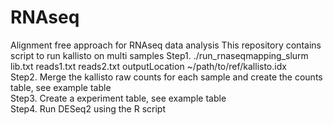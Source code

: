 # RNAseq
Alignment free approach for RNAseq data analysis
This repository contains script to run kallisto on multi samples
Step1. ./run_rnaseqmapping_slurm lib.txt reads1.txt reads2.txt outputLocation ~/path/to/ref/kallisto.idx <br/>
Step2. Merge the kallisto raw counts for each sample and create the counts table, see example table <br/>
Step3. Create a experiment table, see example table <br/>
Step4. Run DESeq2 using the R script 
